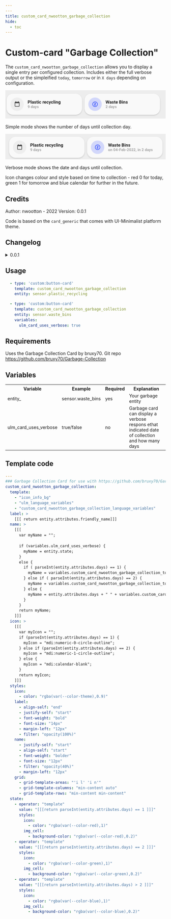 ```yaml
---
---
title: custom_card_nwootton_garbage_collection
hide:
  - toc
---
```

<!-- markdownlint-disable MD046 -->

# Custom-card "Garbage Collection"

The `custom_card_nwootton_garbage_collection` allows you to display a single entry per configured collection. Includes either the full verbose output or the simpleified `today`, `tomorrow` or in `X days` depending on configuration.

![image info](./Simple_Mode.png)

Simple mode shows the number of days until collection day.

![image info](./Verbose_Mode.png)

Verbose mode shows the date and days until collection.

Icon changes colour and style based on time to collection - red 0 for today, green 1 for tomorrow and blue calendar for further in the future.

## Credits

Author: nwootton - 2022
Version: 0.0.1

Code is based on the `card_generic` that comes with UI-Minimalist platform theme.
## Changelog

<details>
<summary>0.0.1</summary>
Initial release
</details>


## Usage

```yaml
  - type: 'custom:button-card'
    template: custom_card_nwootton_garbage_collection
    entity: sensor.plastic_recycling
```

```yaml
  - type: 'custom:button-card'
    template: custom_card_nwootton_garbage_collection
    entity: sensor.waste_bins
    variables:
      ulm_card_uses_verbose: true
```

## Requirements

Uses the Garbage Collection Card by bruxy70. Git repo https://github.com/bruxy70/Garbage-Collection

## Variables

<table>
<tr>
<th>Variable</th>
<th>Example</th>
<th>Required</th>
<th>Explanation</th>
</tr>
<tr>
<td>entity_</td>
<td>sensor.waste_bins</td>
<td>yes</td>
<td>Your garbage entity</td>
</tr>
<tr>
<td>ulm_card_uses_verbose</td>
<td>true/false</td>
<td>no</td>
<td>Garbage card can display a verbose respons ethat indicated date of collection and how many days</td>
</tr>
</table>

## Template code

```yaml
---
### Garbage Collection Card for use with https://github.com/bruxy70/Garbage-Collection ###
custom_card_nwootton_garbage_collection:
  template:
    - "icon_info_bg"
    - "ulm_language_variables"
    - "custom_card_nwootton_garbage_collection_language_variables"
  label: >
    [[[ return entity.attributes.friendly_name]]]
  name: >
    [[[
      var myName = "";

      if (variables.ulm_card_uses_verbose) {
        myName = entity.state;
      }
      else {
        if ( parseInt(entity.attributes.days) == 1) {
          myName = variables.custom_card_nwootton_garbage_collection_today;
        } else if ( parseInt(entity.attributes.days) == 2) {
          myName = variables.custom_card_nwootton_garbage_collection_tomorrow;
        } else {
          myName = entity.attributes.days + " " + variables.custom_card_nwootton_garbage_collection_days;
        }
      }
      return myName;
    ]]]
  icon: >
    [[[
      var myIcon = "";
      if (parseInt(entity.attributes.days) == 1) {
        myIcon = "mdi:numeric-0-circle-outline";
      } else if (parseInt(entity.attributes.days) == 2) {
        myIcon = "mdi:numeric-1-circle-outline";
      } else {
        myIcon = "mdi:calendar-blank";
      }
      return myIcon;
    ]]]
  styles:
    icon:
      - color: "rgba(var(--color-theme),0.9)"
    label:
      - align-self: "end"
      - justify-self: "start"
      - font-weight: "bold"
      - font-size: "14px"
      - margin-left: "12px"
      - filter: "opacity(100%)"
    name:
      - justify-self: "start"
      - align-self: "start"
      - font-weight: "bolder"
      - font-size: "12px"
      - filter: "opacity(40%)"
      - margin-left: "12px"
    grid:
      - grid-template-areas: "'i l' 'i n'"
      - grid-template-columns: "min-content auto"
      - grid-template-rows: "min-content min-content"
  state:
    - operator: "template"
      value: "[[[return parseInt(entity.attributes.days) == 1 ]]]"
      styles:
        icon:
          - color: "rgba(var(--color-red),1)"
        img_cell:
          - background-color: "rgba(var(--color-red),0.2)"
    - operator: "template"
      value: "[[[return parseInt(entity.attributes.days) == 2 ]]]"
      styles:
        icon:
          - color: "rgba(var(--color-green),1)"
        img_cell:
          - background-color: "rgba(var(--color-green),0.2)"
    - operator: "template"
      value: "[[[return parseInt(entity.attributes.days) > 2 ]]]"
      styles:
        icon:
          - color: "rgba(var(--color-blue),1)"
        img_cell:
          - background-color: "rgba(var(--color-blue),0.2)"


```
